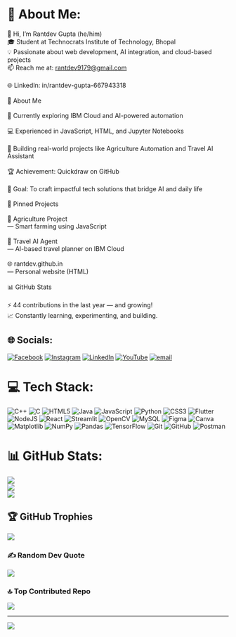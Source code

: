 # 💫 About Me:
👋 Hi, I’m Rantdev Gupta (he/him)<br>🎓 Student at Technocrats Institute of Technology, Bhopal<br>💡 Passionate about web development, AI integration, and cloud-based projects<br>📫 Reach me at: rantdev9179@gmail.com<br><br>🌐 LinkedIn: in/rantdev-gupta-667943318<br><br>🧠 About Me<br><br>🌱 Currently exploring IBM Cloud and AI-powered automation<br><br>💻 Experienced in JavaScript, HTML, and Jupyter Notebooks<br><br>🚀 Building real-world projects like Agriculture Automation and Travel AI Assistant<br><br>🏆 Achievement: Quickdraw on GitHub<br><br>🎯 Goal: To craft impactful tech solutions that bridge AI and daily life<br><br>📂 Pinned Projects<br><br>🌾 Agriculture Project<br> — Smart farming using JavaScript<br><br>🧭 Travel AI Agent<br> — AI-based travel planner on IBM Cloud<br><br>🌐 rantdev.github.in<br> — Personal website (HTML)<br><br>📊 GitHub Stats<br><br>⚡ 44 contributions in the last year — and growing!<br>📈 Constantly learning, experimenting, and building.


## 🌐 Socials:
[![Facebook](https://img.shields.io/badge/Facebook-%231877F2.svg?logo=Facebook&logoColor=white)](https://facebook.com/rantdev.gupta.1) [![Instagram](https://img.shields.io/badge/Instagram-%23E4405F.svg?logo=Instagram&logoColor=white)](https://instagram.com/Rantdev9179) [![LinkedIn](https://img.shields.io/badge/LinkedIn-%230077B5.svg?logo=linkedin&logoColor=white)](https://linkedin.com/in/rantdev-gupta-667943318) [![YouTube](https://img.shields.io/badge/YouTube-%23FF0000.svg?logo=YouTube&logoColor=white)](https://youtube.com/@rantdevgupta1495) [![email](https://img.shields.io/badge/Email-D14836?logo=gmail&logoColor=white)](mailto:rantdev9179@gmail.com) 

# 💻 Tech Stack:
![C++](https://img.shields.io/badge/c++-%2300599C.svg?style=for-the-badge&logo=c%2B%2B&logoColor=white) ![C](https://img.shields.io/badge/c-%2300599C.svg?style=for-the-badge&logo=c&logoColor=white) ![HTML5](https://img.shields.io/badge/html5-%23E34F26.svg?style=for-the-badge&logo=html5&logoColor=white) ![Java](https://img.shields.io/badge/java-%23ED8B00.svg?style=for-the-badge&logo=openjdk&logoColor=white) ![JavaScript](https://img.shields.io/badge/javascript-%23323330.svg?style=for-the-badge&logo=javascript&logoColor=%23F7DF1E) ![Python](https://img.shields.io/badge/python-3670A0?style=for-the-badge&logo=python&logoColor=ffdd54) ![CSS3](https://img.shields.io/badge/css3-%231572B6.svg?style=for-the-badge&logo=css3&logoColor=white) ![Flutter](https://img.shields.io/badge/Flutter-%2302569B.svg?style=for-the-badge&logo=Flutter&logoColor=white) ![NodeJS](https://img.shields.io/badge/node.js-6DA55F?style=for-the-badge&logo=node.js&logoColor=white) ![React](https://img.shields.io/badge/react-%2320232a.svg?style=for-the-badge&logo=react&logoColor=%2361DAFB) ![Streamlit](https://img.shields.io/badge/Streamlit-%23FE4B4B.svg?style=for-the-badge&logo=streamlit&logoColor=white) ![OpenCV](https://img.shields.io/badge/opencv-%23white.svg?style=for-the-badge&logo=opencv&logoColor=white) ![MySQL](https://img.shields.io/badge/mysql-4479A1.svg?style=for-the-badge&logo=mysql&logoColor=white) ![Figma](https://img.shields.io/badge/figma-%23F24E1E.svg?style=for-the-badge&logo=figma&logoColor=white) ![Canva](https://img.shields.io/badge/Canva-%2300C4CC.svg?style=for-the-badge&logo=Canva&logoColor=white) ![Matplotlib](https://img.shields.io/badge/Matplotlib-%23ffffff.svg?style=for-the-badge&logo=Matplotlib&logoColor=black) ![NumPy](https://img.shields.io/badge/numpy-%23013243.svg?style=for-the-badge&logo=numpy&logoColor=white) ![Pandas](https://img.shields.io/badge/pandas-%23150458.svg?style=for-the-badge&logo=pandas&logoColor=white) ![TensorFlow](https://img.shields.io/badge/TensorFlow-%23FF6F00.svg?style=for-the-badge&logo=TensorFlow&logoColor=white) ![Git](https://img.shields.io/badge/git-%23F05033.svg?style=for-the-badge&logo=git&logoColor=white) ![GitHub](https://img.shields.io/badge/github-%23121011.svg?style=for-the-badge&logo=github&logoColor=white) ![Postman](https://img.shields.io/badge/Postman-FF6C37?style=for-the-badge&logo=postman&logoColor=white)
# 📊 GitHub Stats:
![](https://github-readme-stats.vercel.app/api?username=Rantdev&theme=blue-green&hide_border=false&include_all_commits=true&count_private=true)<br/>
![](https://nirzak-streak-stats.vercel.app/?user=Rantdev&theme=blue-green&hide_border=false)<br/>
![](https://github-readme-stats.vercel.app/api/top-langs/?username=Rantdev&theme=blue-green&hide_border=false&include_all_commits=true&count_private=true&layout=compact)

## 🏆 GitHub Trophies
![](https://github-profile-trophy.vercel.app/?username=Rantdev&theme=algolia&no-frame=false&no-bg=false&margin-w=4)

### ✍️ Random Dev Quote
![](https://quotes-github-readme.vercel.app/api?type=horizontal&theme=radical)

### 🔝 Top Contributed Repo
![](https://github-contributor-stats.vercel.app/api?username=Rantdev&limit=5&theme=shadow_blue&combine_all_yearly_contributions=true)

---
[![](https://visitcount.itsvg.in/api?id=Rantdev&icon=3&color=2)](https://visitcount.itsvg.in)

<!-- Proudly created with GPRM ( https://gprm.itsvg.in ) -->
